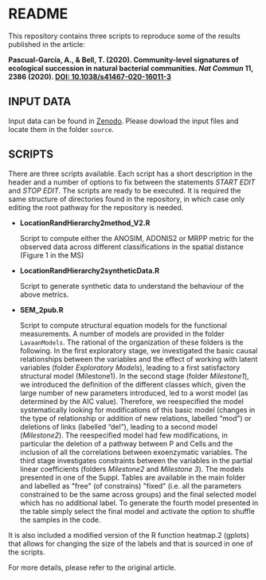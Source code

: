 README
======

This repository contains three scripts to reproduce some of the results
published in the article: 

**Pascual-García, A., & Bell, T. (2020). Community-level signatures of ecological succession in natural bacterial communities. _Nat Commun_ 11, 2386 (2020). [DOI: 10.1038/s41467-020-16011-3](https://doi.org/10.1038/s41467-020-16011-3)**
  

## INPUT DATA ##

Input data can be found in [Zenodo](https://doi.org/10.5281/zenodo.3539537). Please dowload the input files and locate them in the folder `source`.

## SCRIPTS ##

There are three scripts available. Each script has a short description in the header and a number of options to fix between the statements _START EDIT_ and _STOP EDIT_. The scripts are ready to be executed. It is required the same structure of directories found in the repository, in which case only editing the root pathway for the repository is needed.

* **LocationRandHierarchy2method\_V2.R**

	Script to compute either the ANOSIM, ADONIS2 or MRPP metric for the observed data across different classifications in the spatial distance (Figure 1 in the MS)

* **LocationRandHierarchy2syntheticData.R**

   Script to generate synthetic data to understand the behaviour of the above metrics.
   
* **SEM_2pub.R**
   
   Script to compute structural equation models for the functional measurements. A number of models are provided in the folder `LavaanModels`. The rational of the organization of these folders is the following. In the first exploratory stage, we investigated the basic causal relationships between the variables and the effect of working with latent variables (folder _Exploratory Models_), leading to a first satisfactory structural model (Milestone1). In the second stage (folder _Milestone1_), we introduced the definition of the different classes which, given the large number of new parameters introduced, led to a worst model (as determined by the AIC value). Therefore, we reespecified the model systematically looking for modifications of this basic model (changes in the type of relationship or addition of new relations, labelled “mod”) or deletions of links (labelled “del”), leading to a second model (_Milestone2_). The reespecified model had few modifications, in particular the deletion of a pathway between P and Cells and the inclusion of all the correlations between exoenzymatic variables. The third stage investigates constraints between the variables in the partial linear coefficients (folders _Milestone2_ and _Milestone 3_). The models presented in one of the Suppl. Tables are available in the main folder and labelled as "free" (of constrains) "fixed" (i.e. all the parameters constrained to be the same across groups) and the final selected model which has no additional label. To generate the fourth model presented in the table simply select the final model and activate the option to shuffle the samples in the code.
   
It is also included a modified version of the R function heatmap.2 (gplots) that allows for changing the size of the labels and that is sourced in one of the scripts.

For more details, please refer to the original article. 

